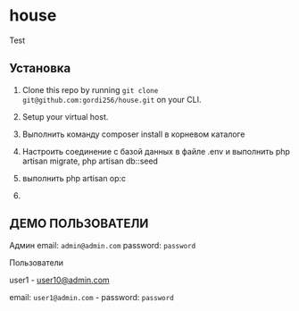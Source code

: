# house
Test 

## Установка


1. Clone this repo by running `git clone git@github.com:gordi256/house.git` on your CLI.
2. Setup your virtual host.
3. Выполнить команду composer install в корневом каталоге

4. Настроить соединение с базой данных в файле .env и выполнить  php artisan migrate,  php artisan db::seed

5. выполнить php artisan op:c 
6. 

## ДЕМО ПОЛЬЗОВАТЕЛИ

Админ
email: `admin@admin.com`
password: `password`

Пользователи 

user1 - user10@admin.com

email: `user1@admin.com`  - 
password: `password`
